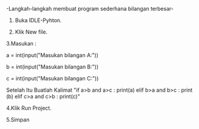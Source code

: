 -Langkah-langkah membuat program sederhana bilangan terbesar- 

1. Buka IDLE-Pyhton. 

2. Klik New file. 

3.Masukan :

a = int(input("Masukan bilangan A:"))

b = int(input("Masukan bilangan B:")) 

c = int(input("Masukan bilangan C:"))

Setelah Itu Buatlah Kalimat 
"if a>b and a>c : print(a) 
elif b>a and b>c : print (b) 
elif c>a and c>b : print(c)"

4.Klik Run Project. 

5.Simpan
